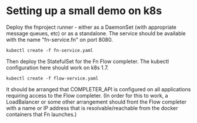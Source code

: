 # Setting up a small demo on k8s

Deploy the fnproject runner - either as a DaemonSet (with appropriate
message queues, etc) or as a standalone. The service should be available
with the name "fn-service.fn" on port 8080.

    kubectl create -f fn-service.yaml

Then deploy the StatefulSet for the Fn Flow completer. The kubectl
configuration here should work on k8s 1.7.

    kubectl create -f flow-service.yaml

It should be arranged that COMPLETER_API is configured on all applications
requiring access to the Flow completer. (In order for this to work, a
LoadBalancer or some other arrangement should front the Flow completer
with a name or IP address that is resolvable/reachable from the docker
containers that Fn launches.)
